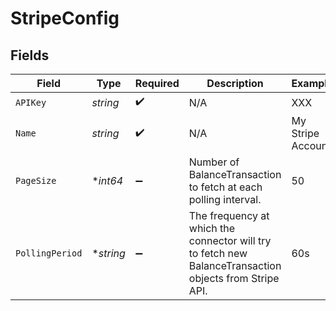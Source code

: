 # StripeConfig


## Fields

| Field                                                                                                   | Type                                                                                                    | Required                                                                                                | Description                                                                                             | Example                                                                                                 |
| ------------------------------------------------------------------------------------------------------- | ------------------------------------------------------------------------------------------------------- | ------------------------------------------------------------------------------------------------------- | ------------------------------------------------------------------------------------------------------- | ------------------------------------------------------------------------------------------------------- |
| `APIKey`                                                                                                | *string*                                                                                                | :heavy_check_mark:                                                                                      | N/A                                                                                                     | XXX                                                                                                     |
| `Name`                                                                                                  | *string*                                                                                                | :heavy_check_mark:                                                                                      | N/A                                                                                                     | My Stripe Account                                                                                       |
| `PageSize`                                                                                              | **int64*                                                                                                | :heavy_minus_sign:                                                                                      | Number of BalanceTransaction to fetch at each polling interval.<br/>                                    | 50                                                                                                      |
| `PollingPeriod`                                                                                         | **string*                                                                                               | :heavy_minus_sign:                                                                                      | The frequency at which the connector will try to fetch new BalanceTransaction objects from Stripe API.<br/> | 60s                                                                                                     |